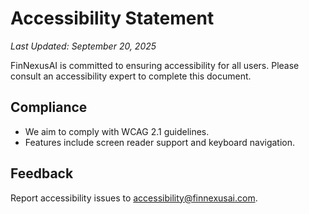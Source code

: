 # Accessibility Statement
*Last Updated: September 20, 2025*

FinNexusAI is committed to ensuring accessibility for all users. Please consult an accessibility expert to complete this document.

## Compliance
- We aim to comply with WCAG 2.1 guidelines.
- Features include screen reader support and keyboard navigation.

## Feedback
Report accessibility issues to [accessibility@finnexusai.com](mailto:accessibility@finnexusai.com).
